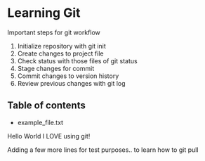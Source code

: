 # Learning Git

Important steps for git workflow
1. Initialize repository with git init
2. Create changes to project file
3. Check status with those files of git status
4. Stage changes for commit
5. Commit changes to version history
6. Review previous changes with git log

## Table of contents

- example_file.txt

Hello World I LOVE using git!

Adding a few more lines for test purposes..
to learn how to git pull
